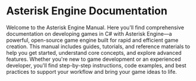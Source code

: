 # Asterisk Engine Documentation

Welcome to the Asterisk Engine Manual. Here you'll find comprehensive documentation on developing games in C# with Asterisk Engine—a powerful, open-source game engine built for rapid and efficient game creation. This manual includes guides, tutorials, and reference materials to help you get started, understand core concepts, and explore advanced features. Whether you're new to game development or an experienced developer, you'll find step-by-step instructions, code examples, and best practices to support your workflow and bring your game ideas to life.
